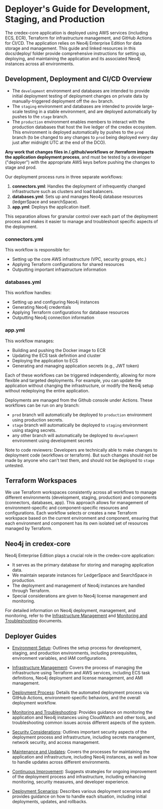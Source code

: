 # Deployer's Guide for Development, Staging, and Production

The credex-core application is deployed using AWS services (including ECS, ECR), Terraform for infrastructure management, and GitHub Actions for CI/CD. The application relies on Neo4j Enterprise Edition for data storage and management. This guide and linked resources in this docs/deploy/ folder provide comprehensive instructions for setting up, deploying, and maintaining the application and its associated Neo4j instances across all environments.

## Development, Deployment and CI/CD Overview


- The `development` environment and databases are intended to provide initial deployment testing of deployment changes on private data by manually-triggered deployment off the `dev` branch.
- The `staging` environment and databases are intended to provide large-scale testing in a stable environment, and are deployed automatically by pushes to the `stage` branch.
- The `production` environment enables members to interact with the production databases that host the live ledger of the credex ecosystem. This environment is deployed automatically by pushes to the `prod` branch (to be changed to any changes to `prod` being deployed every day just after midnight UTC at the end of the DCO).

**Any work that changes files in /.github/workflows or /terraform impacts the application deployment process**, and must be tested by a developer ("deployer") with the appropriate AWS keys before pushing the changes to stage and prod.

Our deployment process runs in three separate workflows:

1. **connectors.yml**: Handles the deployment of infrequently changed infrastructure such as clusters and load balancers.
2. **databases.yml**: Sets up and manages Neo4j database resources (ledgerSpace and searchSpace).
3. **app.yml**: Deploys the application itself.

This separation allows for granular control over each part of the deployment process and makes it easier to manage and troubleshoot specific aspects of the deployment.

### connectors.yml
This workflow is responsible for:
- Setting up the core AWS infrastructure (VPC, security groups, etc.)
- Applying Terraform configurations for shared resources
- Outputting important infrastructure information

### databases.yml
This workflow handles:
- Setting up and configuring Neo4j instances
- Generating Neo4j credentials
- Applying Terraform configurations for database resources
- Outputting Neo4j connection information

### app.yml
This workflow manages:
- Building and pushing the Docker image to ECR
- Updating the ECS task definition and cluster
- Deploying the application to ECS
- Generating and managing application secrets (e.g., JWT token)

Each of these workflows can be triggered independently, allowing for more flexible and targeted deployments. For example, you can update the application without changing the infrastructure, or modify the Neo4j setup without redeploying the entire application.

Deployments are managed from the Github console under Actions. These workflows can be run on any branch:
 - `prod` branch will automatically be deployed to `production` environment using production secrets.
 - `stage` branch will automatically be deployed to `staging` environment using staging secrets. 
 - any other branch will automatically be deployed to `development` environment using development secrets

Note to code reviewers: Developers are technically able to make changes to deployment code (workflows or terraform). But such changes should not be made by anyone who can't test them, and should not be deployed to `stage` untested.

## Terraform Workspaces

We use Terraform workspaces consistently across all workflows to manage different environments (development, staging, production) and components (connectors, databases, app). This approach allows for management of environment-specific and component-specific resources and configurations. Each workflow selects or creates a new Terraform workspace based on the current environment and component, ensuring that each environment and component has its own isolated set of resources managed by Terraform.

## Neo4j in credex-core

Neo4j Enterprise Edition plays a crucial role in the credex-core application:

- It serves as the primary database for storing and managing application data.
- We maintain separate instances for LedgerSpace and SearchSpace in production.
- The deployment and management of Neo4j instances are handled through Terraform.
- Special considerations are given to Neo4j license management and monitoring.

For detailed information on Neo4j deployment, management, and monitoring, refer to the [Infrastructure Management](infrastructure_management.md) and [Monitoring and Troubleshooting](monitoring_and_troubleshooting.md) documents.

## Deployer Guides

- [Environment Setup](environment_setup.md): Outlines the setup process for development, staging, and production environments, including prerequisites, environment variables, and IAM configurations.

- [Infrastructure Management](infrastructure_management.md): Covers the process of managing the infrastructure using Terraform and AWS services, including ECS task definitions, Neo4j deployment and license management, and AMI management.

- [Deployment Process](deployment_process.md): Details the automated deployment process via GitHub Actions, environment-specific behaviors, and the overall deployment workflow.

- [Monitoring and Troubleshooting](monitoring_and_troubleshooting.md): Provides guidance on monitoring the application and Neo4j instances using CloudWatch and other tools, and troubleshooting common issues across different aspects of the system.

- [Security Considerations](security_considerations.md): Outlines important security aspects of the deployment process and infrastructure, including secrets management, network security, and access management.

- [Maintenance and Updates](maintenance_and_updates.md): Covers the processes for maintaining the application and infrastructure, including Neo4j instances, as well as how to handle updates across different environments.

- [Continuous Improvement](continuous_improvement.md): Suggests strategies for ongoing improvement of the deployment process and infrastructure, including enhancing monitoring, security measures, and developer experience.

- [Deployment Scenarios](deployment_scenarios.md): Describes various deployment scenarios and provides guidance on how to handle each situation, including initial deployments, updates, and rollbacks.
